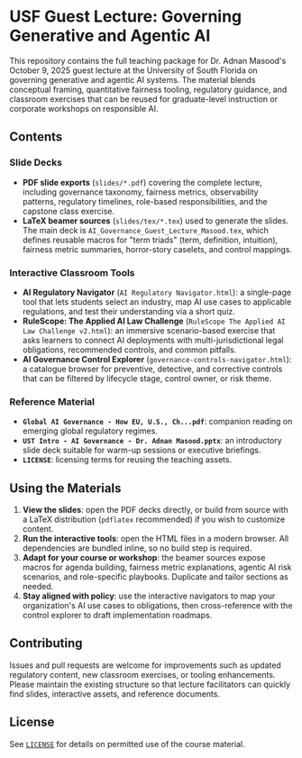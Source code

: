 # USF Guest Lecture: Governing Generative and Agentic AI

This repository contains the full teaching package for Dr. Adnan Masood's October 9, 2025 guest lecture at the University of South Florida on governing generative and agentic AI systems. The material blends conceptual framing, quantitative fairness tooling, regulatory guidance, and classroom exercises that can be reused for graduate-level instruction or corporate workshops on responsible AI.

## Contents

### Slide Decks
- **PDF slide exports** (`slides/*.pdf`) covering the complete lecture, including governance taxonomy, fairness metrics, observability patterns, regulatory timelines, role-based responsibilities, and the capstone class exercise.
- **LaTeX beamer sources** (`slides/tex/*.tex`) used to generate the slides. The main deck is `AI_Governance_Guest_Lecture_Masood.tex`, which defines reusable macros for "term triads" (term, definition, intuition), fairness metric summaries, horror-story caselets, and control mappings.

### Interactive Classroom Tools
- **AI Regulatory Navigator** (`AI Regulatory Navigator.html`): a single-page tool that lets students select an industry, map AI use cases to applicable regulations, and test their understanding via a short quiz.
- **RuleScope: The Applied AI Law Challenge** (`RuleScope The Applied AI Law Challenge v2.html`): an immersive scenario-based exercise that asks learners to connect AI deployments with multi-jurisdictional legal obligations, recommended controls, and common pitfalls.
- **AI Governance Control Explorer** (`governance-controls-navigator.html`): a catalogue browser for preventive, detective, and corrective controls that can be filtered by lifecycle stage, control owner, or risk theme.

### Reference Material
- **`Global AI Governance - How EU, U.S., Ch...pdf`**: companion reading on emerging global regulatory regimes.
- **`UST Intro - AI Governance - Dr. Adnan Masood.pptx`**: an introductory slide deck suitable for warm-up sessions or executive briefings.
- **`LICENSE`**: licensing terms for reusing the teaching assets.

## Using the Materials

1. **View the slides**: open the PDF decks directly, or build from source with a LaTeX distribution (`pdflatex` recommended) if you wish to customize content.
2. **Run the interactive tools**: open the HTML files in a modern browser. All dependencies are bundled inline, so no build step is required.
3. **Adapt for your course or workshop**: the beamer sources expose macros for agenda building, fairness metric explanations, agentic AI risk scenarios, and role-specific playbooks. Duplicate and tailor sections as needed.
4. **Stay aligned with policy**: use the interactive navigators to map your organization's AI use cases to obligations, then cross-reference with the control explorer to draft implementation roadmaps.

## Contributing

Issues and pull requests are welcome for improvements such as updated regulatory content, new classroom exercises, or tooling enhancements. Please maintain the existing structure so that lecture facilitators can quickly find slides, interactive assets, and reference documents.

## License

See [`LICENSE`](LICENSE) for details on permitted use of the course material.
